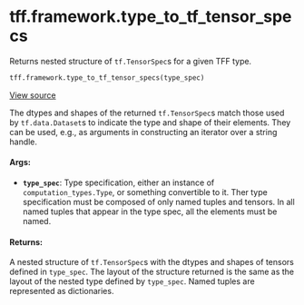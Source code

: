 <div itemscope itemtype="http://developers.google.com/ReferenceObject">
<meta itemprop="name" content="tff.framework.type_to_tf_tensor_specs" />
<meta itemprop="path" content="Stable" />
</div>

# tff.framework.type_to_tf_tensor_specs

Returns nested structure of `tf.TensorSpec`s for a given TFF type.

```python
tff.framework.type_to_tf_tensor_specs(type_spec)
```

<a target="_blank" href="http://github.com/tensorflow/federated/tree/master/tensorflow_federated/python/core/impl/type_utils.py">View
source</a>

<!-- Placeholder for "Used in" -->

The dtypes and shapes of the returned `tf.TensorSpec`s match those used by
`tf.data.Dataset`s to indicate the type and shape of their elements. They can be
used, e.g., as arguments in constructing an iterator over a string handle.

#### Args:

*   <b>`type_spec`</b>: Type specification, either an instance of
    `computation_types.Type`, or something convertible to it. Ther type
    specification must be composed of only named tuples and tensors. In all
    named tuples that appear in the type spec, all the elements must be named.

#### Returns:

A nested structure of `tf.TensorSpec`s with the dtypes and shapes of tensors
defined in `type_spec`. The layout of the structure returned is the same as the
layout of the nested type defined by `type_spec`. Named tuples are represented
as dictionaries.
